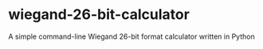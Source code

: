 # wiegand-26-bit-calculator
A simple command-line Wiegand 26-bit format calculator written in Python
